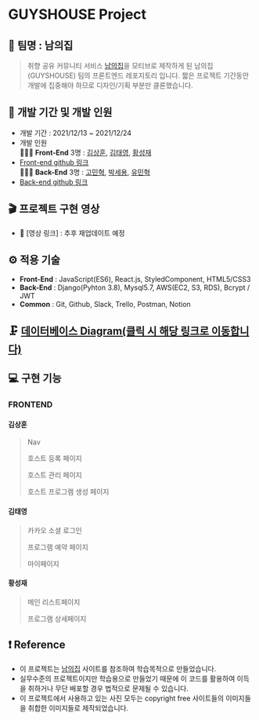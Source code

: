 # GUYSHOUSE Project

## 🎇 팀명 : 남의집

> 취향 공유 커뮤니티 서비스 [남의집](https://naamezip.com/)을 모티브로 제작하게 된 남의집(GUYSHOUSE) 팀의 프론트엔드 레포지토리 입니다.
> 짧은 프로젝트 기간동안 개발에 집중해야 하므로 디자인/기획 부분만 클론했습니다.

## 📅 개발 기간 및 개발 인원

- 개발 기간 : 2021/12/13 ~ 2021/12/24
- 개발 인원 <br/>
  👨‍👧‍👦 **Front-End** 3명 :
  [김상훈](https://github.com/Ho0on), [김태영](https://github.com/Moro-yong), [황성재](https://github.com/seongjae0325)<br/>
- [Front-end github 링크](https://github.com/wecode-bootcamp-korea/27-2nd-GuysHouse-frontend)<br/>
  👨‍👧‍👦 **Back-End** 3명 :
  [고민혁](https://github.com/MinhyukK0), [박세용](https://github.com/se-yong), [유민혁](https://github.com/MinHyeouk)<br/>
- [Back-end github 링크](https://github.com/wecode-bootcamp-korea/27-2nd-GuysHouse-backend)

## 🎬 프로젝트 구현 영상

- 🔗 [영상 링크] : 추후 재업데이트 예정

## ⚙ 적용 기술

- **Front-End** : JavaScript(ES6), React.js, StyledComponent, HTML5/CSS3
- **Back-End** : Django(Pyhton 3.8), Mysql5.7, AWS(EC2, S3, RDS), Bcrypt / JWT
- **Common** : Git, Github, Slack, Trello, Postman, Notion

## 🗜 [데이터베이스 Diagram(클릭 시 해당 링크로 이동합니다)](https://dbdiagram.io/d/61b6b6908c901501c0ecdb28)

## 💻 구현 기능

### FRONTEND

#### 김상훈

> Nav
> 
> 호스트 등록 페이지
> 
> 호스트 관리 페이지
> 
> 호스트 프로그램 생성 페이지

#### 김태영

> 카카오 소셜 로그인
> 
> 프로그램 예약 페이지
> 
> 마이페이지

#### 황성재

> 메인 리스트페이지
> 
> 프로그램 상세페이지

## ❗ Reference

- 이 프로젝트는 [남의집](https://naamezip.com/) 사이트를 참조하여 학습목적으로 만들었습니다.
- 실무수준의 프로젝트이지만 학습용으로 만들었기 때문에 이 코드를 활용하여 이득을 취하거나 무단 배포할 경우 법적으로 문제될 수 있습니다.
- 이 프로젝트에서 사용하고 있는 사진 모두는 copyright free 사이트들의 이미지들을 취합한 이미지들로 제작되었습니다.

